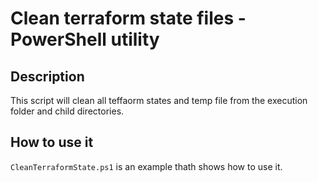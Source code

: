 # Clean terraform state files - PowerShell utility

## Description

This script will clean all teffaorm states and temp file from the execution folder and child directories.

## How to use it

```CleanTerraformState.ps1``` is an example thath shows how to use it.

